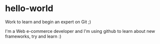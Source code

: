 # hello-world

Work to learn and begin an expert on Git ;)

I'm a Web e-commerce developer and I'm using github to learn about new frameworks, try and learn :)
